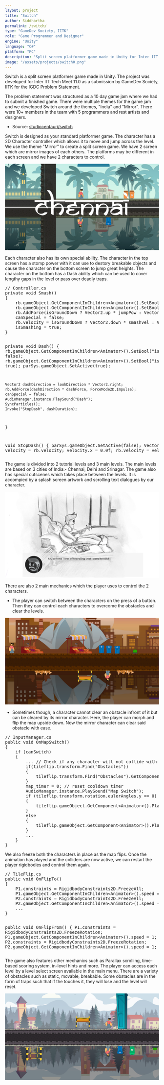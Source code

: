 ```yaml
---
layout: project
title: "Switch"
author: Siddhartha
permalink: /switch/
type: "GameDev Society, IITK"
role: "Game Programmer and Designer"
engine: "Unity"
language: "C#"
platform: "PC"
description: "Split screen platformer game made in Unity for Inter IIT Tech Meet 11.0 problem statement by IGDC. Led 10+ members in the production of the game and coded the stomp, dash and map morphing mechanics."
image: "/assets/projects/switch0.png"
---
```


Switch is a split screen platformer game made in Unity. The project was developed for Inter IIT Tech Meet 11.0 as a submission by GameDev Society, IITK for the IGDC Problem Statement. 

The problem statement was structured as a 10 day game jam where we had to submit a finished game. There were multiple themes for the game jam and we developed Switch around the themes, "India" and "Mirror". There were 10+ members in the team with 5 programmers and rest artists and designers.

- Source: <a href="https://github.com/studiocentauri/switch">studiocentauri/switch</a>

Switch is designed as your standard platformer game. The character has a 2D Character controller which allows it to move and jump across the level. We use the theme "Mirror" to create a split screen game. We have 2 screen which are mirror images of each others. The platforms may be different in each screen and we have 2 characters to control.

<img class="article-screenshot" src="/assets/projects/switch2.png" alt=""/>

Each character also has its own special ability. The character in the top screen has a stomp power with it can use to destory breakable objects and cause the character on the bottom screen to jump great heights. The character on the bottom has a Dash ability which can be used to cover lengthy gaps in the level or pass over deadly traps. 

<div class="code-container">
<pre class="code-block">
// Controller.cs
private void Smash()
{
    rb.gameObject.GetComponentInChildren&lt;Animator&gt;().SetBool("isJump", false);
    rb.gameObject.GetComponentInChildren&lt;Animator&gt;().SetBool("isSmash", true);
    rb.AddForce(isGroundDown ? Vector2.up * jumpPow : Vector2.down * jumpPow);
    canSpecial = false;
    rb.velocity = isGroundDown ? Vector2.down * smashvel : Vector2.up * smashvel;
    isSmashing = true;
}

private void Dash()
{
    rb.gameObject.GetComponentInChildren&lt;Animator&gt;().SetBool("isJump", false);
    rb.gameObject.GetComponentInChildren&lt;Animator&gt;().SetBool("isSmash", true);
    parSys.gameObject.SetActive(true);
    
    Vector2 dashDirection = lookDirection * Vector2.right;
    rb.AddForce(dashDirection * dashForce, ForceMode2D.Impulse);
    canSpecial = false;
    AudioManager.instance.PlaySound("Dash");
    SyncParticles();
    Invoke("StopDash", dashDuration);
}

void StopDash()
{
    parSys.gameObject.SetActive(false);
    Vector2 velocity = rb.velocity;
    velocity.x = 0.0f;
    rb.velocity = velocity;
}
</pre>
</div>


The game is divided into 2 tutorial levels and 3 main levels. The main levels are based on 3 cities of India:- Chennai, Delhi and Srinagar. The game also has special cutscenes which takes place between the levels. It is accompied by a splash screen artwork and scrolling text dialogues by our character.

<img class="article-screenshot" src="/assets/projects/switch1.png" alt=""/>

There are also 2 main mechanics which the player uses to control the 2 characters. 
- The player can switch between the characters on the press of a button. Then they can control each characters to overcome the obstacles and clear the levels. 

<img class="article-screenshot" src="/assets/projects/switch3.png" alt=""/>

- Sometimes though, a character cannot clear an obstacle infront of it but can be cleared by its mirror character. Here, the player can morph and flip the map upside down. Now the mirror character can clear said obstacle with ease.

<div class="code-container">
<pre class="code-block">
// InputManager.cs
public void OnMapSwitch()
{
    if (canSwitch)
    {
        ... // Check if any character will not collide with map if it flips
        if(tileflip.transform.Find("Obstacles"))
        {
            tileflip.transform.Find("Obstacles").GetComponent&lt;FixRigidBodies&gt;().SwapGravity();
        }
        map_timer = 0; // reset cooldown timer
        AudioManager.instance.PlaySound("Map Switch");
        if (tileflip.transform.rotation.eulerAngles.y == 0)
        {
            tileflip.gameObject.GetComponent&lt;Animator&gt;().Play("TileFlipTo");
        }
        else
        {
            tileflip.gameObject.GetComponent&lt;Animator&gt;().Play("TileFlipFrom");
        }
        ...
    }
}
</pre>
</div>

We also freeze both the characters in place as the map flips. Once the animation has played and the colliders are now active, we can restart the player rigidbodies and control them again.

<div class="code-container">
<pre class="code-block">
// TileFlip.cs
public void OnFlipTo()
{
    P1.constraints = RigidbodyConstraints2D.FreezeAll;        
    P1.gameObject.GetComponentInChildren&lt;Animator&gt;().speed = 0;
    P2.constraints = RigidbodyConstraints2D.FreezeAll;        
    P2.gameObject.GetComponentInChildren&lt;Animator&gt;().speed = 0;
    ...
}

public void OnFlipFrom()
{
    P1.constraints = RigidbodyConstraints2D.FreezeRotation;
    P1.gameObject.GetComponentInChildren&lt;Animator&gt;().speed = 1;
    P2.constraints = RigidbodyConstraints2D.FreezeRotation;
    P2.gameObject.GetComponentInChildren&lt;Animator&gt;().speed = 1;
    ...
}
</pre>
</div>

The game also features other mechanics such as Parallax scrolling, time-based scoring system, in-level hints and more. The player can access each level by a level select screen available in the main menu. There are a variety of obstacles such as static, movable, breakable. Some obstacles are in the form of traps such that if the touches it, they will lose and the level will reset.

<img class="article-screenshot" src="/assets/projects/switch4.png" alt=""/>
